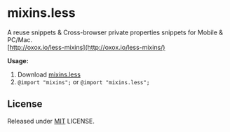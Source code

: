 # mixins.less

A reuse snippets & Cross-browser private properties snippets for Mobile & PC/Mac.  
[http://oxox.io/less-mixins](http://oxox.io/less-mixins/)

**Usage:**

1. Download [mixins.less](https://raw.github.com/oxox/less-mixins/master/mixins.less)
2. `@import "mixins";` or `@import "mixins.less";`

## License

Released under [MIT](http://rem.mit-license.org/)  LICENSE.